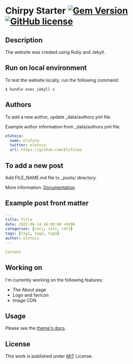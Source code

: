 # Chirpy Starter [![Gem Version](https://img.shields.io/gem/v/jekyll-theme-chirpy)](https://rubygems.org/gems/jekyll-theme-chirpy) [![GitHub license](https://img.shields.io/github/license/cotes2020/chirpy-starter.svg?color=blue)][mit]

## Description

The website was created using Ruby and Jekyll.

## Run on local environment

To test the website locally, run the following command:

```
$ bundle exec jekyll s
```

## Authors

To add a new author, update _data/authors.yml file.

Example author information from _data/authors.yml file:

```yml
elotoja:
  name: EloToJa
  twitter: elotoja_
  url: https://github.com/EloToJaa
```

## To add a new post

Add FILE_NAME.md file to _posts/ directory.

More information: [Documentation](https://chirpy.cotes.page/posts/write-a-new-post/)

## Example post front matter

```yml
---
title: Title
date: 2022-06-14 16:00:00 +0200
categories: [cat1, cat2, cat3]
tags: [tag1, tag2, tag3]
author: elotoja
---

Content
```

## Working on

I'm currently working on the following features:
* The About page
* Logo and favicon
* Image CDN

## Usage

Please see the [theme's docs](https://github.com/cotes2020/jekyll-theme-chirpy#documentation).

## License

This work is published under [MIT][mit] License.

[gem]: https://rubygems.org/gems/jekyll-theme-chirpy
[chirpy]: https://github.com/cotes2020/jekyll-theme-chirpy/
[use-template]: https://github.com/cotes2020/chirpy-starter/generate
[CD]: https://en.wikipedia.org/wiki/Continuous_deployment
[mit]: https://github.com/cotes2020/chirpy-starter/blob/master/LICENSE